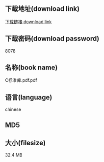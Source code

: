 ## 下载地址(download link)
[下载链接 download link](https://tutu365.netlify.app/?s=C%E6%A0%87%E5%87%86%E5%BA%93.pdf)

## 下载密码(download password)
8078

## 名称(book name)
C标准库.pdf.pdf

## 语言(language)
chinese

## MD5


## 大小(filesize)
32.4 MB
